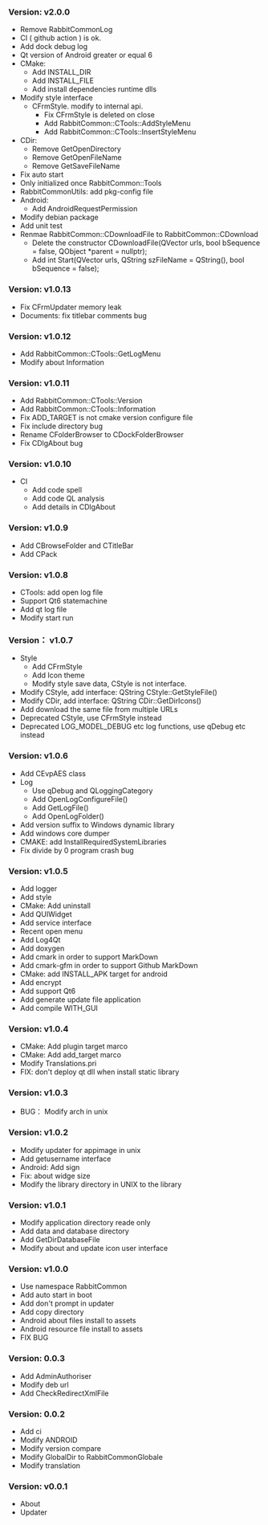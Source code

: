### Version: v2.0.0
+ Remove RabbitCommonLog
+ CI ( github action ) is ok.
+ Add dock debug log
+ Qt version of Android greater or equal 6
+ CMake:
  - Add INSTALL_DIR
  - Add INSTALL_FILE
  - Add install dependencies runtime dlls
+ Modify style interface
  - CFrmStyle. modify to internal api.
    + Fix CFrmStyle is deleted on close
    + Add RabbitCommon::CTools::AddStyleMenu
    + Add RabbitCommon::CTools::InsertStyleMenu
+ CDir:
  - Remove GetOpenDirectory
  - Remove GetOpenFileName
  - Remove GetSaveFileName
+ Fix auto start
+ Only initialized once RabbitCommon::Tools
+ RabbitCommonUtils: add pkg-config file
+ Android:
  - Add AndroidRequestPermission
+ Modify debian package
+ Add unit test
+ Renmae RabbitCommon::CDownloadFile to RabbitCommon::CDownload
  - Delete the constructor CDownloadFile(QVector<QUrl> urls, bool bSequence = false, QObject *parent = nullptr);
  - Add int Start(QVector<QUrl> urls, QString szFileName = QString(), bool bSequence = false);

### Version: v1.0.13
+ Fix CFrmUpdater memory leak
+ Documents: fix titlebar comments bug

### Version: v1.0.12
+ Add RabbitCommon::CTools::GetLogMenu
+ Modify about Information

### Version: v1.0.11

+ Add RabbitCommon::CTools::Version
+ Add RabbitCommon::CTools::Information
+ Fix ADD_TARGET is not cmake version configure file
+ Fix include directory bug
+ Rename CFolderBrowser to CDockFolderBrowser
+ Fix CDlgAbout bug

### Version: v1.0.10

+ CI
  - Add code spell
  - Add code QL analysis
  - Add details in CDlgAbout

### Version: v1.0.9

+ Add CBrowseFolder and CTitleBar
+ Add CPack

### Version: v1.0.8

+ CTools: add open log file
+ Support Qt6 statemachine
+ Add qt log file
+ Modify start run

### Version： v1.0.7

+ Style
  + Add CFrmStyle
  + Add Icon theme
  + Modify style save data, CStyle is not interface.
+ Modify CStyle, add interface: QString CStyle::GetStyleFile()
+ Modify CDir, add interface: QString CDir::GetDirIcons()
+ Add download the same file from multiple URLs
+ Deprecated CStyle, use CFrmStyle instead
+ Deprecated LOG_MODEL_DEBUG etc log functions, use qDebug etc instead

### Version: v1.0.6

+ Add CEvpAES class
+ Log
  - Use qDebug and QLoggingCategory
  - Add OpenLogConfigureFile()
  - Add GetLogFile()
  - Add OpenLogFolder()
+ Add version suffix to Windows dynamic library
+ Add windows core dumper
+ CMAKE: add InstallRequiredSystemLibraries
+ Fix divide by 0 program crash bug

### Version: v1.0.5
+ Add logger
+ Add style
+ CMake: Add uninstall
+ Add QUIWidget
+ Add service interface
+ Recent open menu
+ Add Log4Qt
+ Add doxygen
+ Add cmark in order to support MarkDown
+ Add cmark-gfm in order to support Github MarkDown
+ CMake: add INSTALL_APK target for android
+ Add encrypt
+ Add support Qt6
+ Add generate update file application
+ Add compile WITH_GUI

### Version: v1.0.4
+ CMake: Add plugin target marco
+ CMake: Add add_target marco
+ Modify Translations.pri
+ FIX: don't deploy qt dll when install static library

### Version: v1.0.3
+ BUG： Modify arch in unix

### Version: v1.0.2
+ Modify updater for appimage in unix
+ Add getusername interface
+ Android: Add sign
+ Fix: about widge size
+ Modify the library directory in UNIX to the library

### Version: v1.0.1
+ Modify application directory reade only
+ Add data and database directory
+ Add GetDirDatabaseFile
+ Modify about and update icon user interface

### Version: v1.0.0
+ Use namespace RabbitCommon
+ Add auto start in boot
+ Add don't prompt in updater
+ Add copy directory
+ Android about files install to assets 
+ Android resource file install to assets 
+ FIX BUG

### Version: 0.0.3
+ Add AdminAuthoriser
+ Modify deb url
+ Add CheckRedirectXmlFile

### Version: 0.0.2
+ Add ci
+ Modify ANDROID
+ Modify version compare
+ Modify GlobalDir to RabbitCommonGlobale
+ Modify translation

### Version: v0.0.1
+ About
+ Updater
